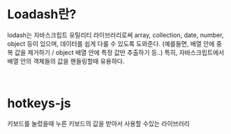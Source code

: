 # Loadash란?
lodash는 자바스크립트 유틸리티 라이브러리로써 array, collection, date, number, object 등이 있으며, 데이터를 쉽게 다룰 수 있도록 도와준다. (예를들면, 배열 안에 중복 값을 제거하기 / object 배열 안에 특정 값만 추출하기 등..)
특히, 자바스크립트에서 배열 안의 객체들의 값을 핸들링할때 유용하다.

<br/>

# hotkeys-js 
 키보드를 눌렀을때 누른 키보드의 값을 받아서 사용할 수있는 라이브러리